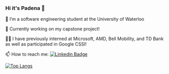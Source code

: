 ### Hi it's Padena 👋

🌱 I’m a software engineering student at the University of Waterloo 

🔭 Currently working on my capstone project!

👩‍💻 I have previously interned at Microsoft, AMD, Bell Mobility, and TD Bank as well as participated in Google CSSI!

📫 How to reach me: [![Linkedin Badge](https://img.shields.io/badge/-Padena-blue?style=flat&logo=Linkedin&logoColor=white)](https://www.linkedin.com/in/padena-rasouli)

[![Top Langs](https://github-readme-stats.vercel.app/api/top-langs/?username=padenaa&theme=vision-friendly-dark)](https://github.com/anuraghazra/github-readme-stats)

<!--
**padenaa/padenaa** is a ✨ _special_ ✨ repository because its `README.md` (this file) appears on your GitHub profile.

Here are some ideas to get you started:

- 🔭 I’m currently working on ...
- 🌱 I’m currently learning ...
- 👯 I’m looking to collaborate on ...
- 🤔 I’m looking for help with ...
- 💬 Ask me about ...
- 📫 How to reach me: ...
- 😄 Pronouns: ...
- ⚡ Fun fact: ...
-->
